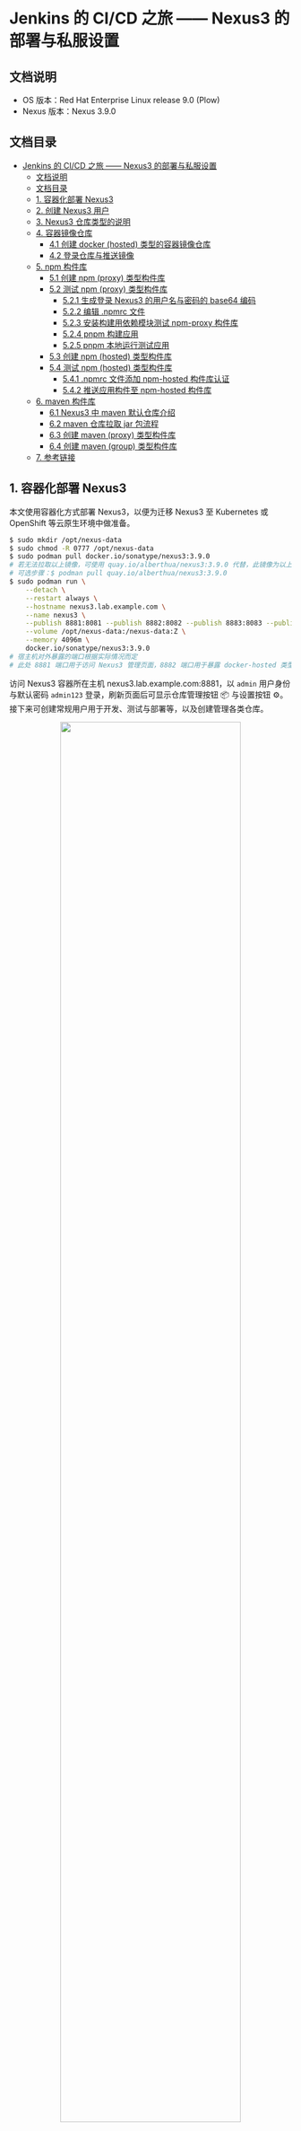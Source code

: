 # Jenkins 的 CI/CD 之旅 —— Nexus3 的部署与私服设置

## 文档说明

- OS 版本：Red Hat Enterprise Linux release 9.0 (Plow)
- Nexus 版本：Nexus 3.9.0

## 文档目录

- [Jenkins 的 CI/CD 之旅 —— Nexus3 的部署与私服设置](#jenkins-的-cicd-之旅--nexus3-的部署与私服设置)
  - [文档说明](#文档说明)
  - [文档目录](#文档目录)
  - [1. 容器化部署 Nexus3](#1-容器化部署-nexus3)
  - [2. 创建 Nexus3 用户](#2-创建-nexus3-用户)
  - [3. Nexus3 仓库类型的说明](#3-nexus3-仓库类型的说明)
  - [4. 容器镜像仓库](#4-容器镜像仓库)
    - [4.1 创建 docker (hosted) 类型的容器镜像仓库](#41-创建-docker-hosted-类型的容器镜像仓库)
    - [4.2 登录仓库与推送镜像](#42-登录仓库与推送镜像)
  - [5. npm 构件库](#5-npm-构件库)
    - [5.1 创建 npm (proxy) 类型构件库](#51-创建-npm-proxy-类型构件库)
    - [5.2 测试 npm (proxy) 类型构件库](#52-测试-npm-proxy-类型构件库)
      - [5.2.1 生成登录 Nexus3 的用户名与密码的 base64 编码](#521-生成登录-nexus3-的用户名与密码的-base64-编码)
      - [5.2.2 编辑 .npmrc 文件](#522-编辑-npmrc-文件)
      - [5.2.3 安装构建用依赖模块测试 npm-proxy 构件库](#523-安装构建用依赖模块测试-npm-proxy-构件库)
      - [5.2.4 pnpm 构建应用](#524-pnpm-构建应用)
      - [5.2.5 pnpm 本地运行测试应用](#525-pnpm-本地运行测试应用)
    - [5.3 创建 npm (hosted) 类型构件库](#53-创建-npm-hosted-类型构件库)
    - [5.4 测试 npm (hosted) 类型构件库](#54-测试-npm-hosted-类型构件库)
      - [5.4.1 .npmrc 文件添加 npm-hosted 构件库认证](#541-npmrc-文件添加-npm-hosted-构件库认证)
      - [5.4.2 推送应用构件至 npm-hosted 构件库](#542-推送应用构件至-npm-hosted-构件库)
  - [6. maven 构件库](#6-maven-构件库)
    - [6.1 Nexus3 中 maven 默认仓库介绍](#61-nexus3-中-maven-默认仓库介绍)
    - [6.2 maven 仓库拉取 jar 包流程](#62-maven-仓库拉取-jar-包流程)
    - [6.3 创建 maven (proxy) 类型构件库](#63-创建-maven-proxy-类型构件库)
    - [6.4 创建 maven (group) 类型构件库](#64-创建-maven-group-类型构件库)
  - [7. 参考链接](#7-参考链接)

## 1. 容器化部署 Nexus3

本文使用容器化方式部署 Nexus3，以便为迁移 Nexus3 至 Kubernetes 或 OpenShift 等云原生环境中做准备。

```bash
$ sudo mkdir /opt/nexus-data
$ sudo chmod -R 0777 /opt/nexus-data
$ sudo podman pull docker.io/sonatype/nexus3:3.9.0
# 若无法拉取以上镜像，可使用 quay.io/alberthua/nexus3:3.9.0 代替，此镜像为以上镜像的同步，两者完全相同。
# 可选步骤：$ podman pull quay.io/alberthua/nexus3:3.9.0
$ sudo podman run \
    --detach \
    --restart always \
    --hostname nexus3.lab.example.com \
    --name nexus3 \
    --publish 8881:8081 --publish 8882:8082 --publish 8883:8083 --publish 8884:8084 --publish 8885:8085 \
    --volume /opt/nexus-data:/nexus-data:Z \
    --memory 4096m \
    docker.io/sonatype/nexus3:3.9.0
# 宿主机对外暴露的端口根据实际情况而定
# 此处 8881 端口用于访问 Nexus3 管理页面，8882 端口用于暴露 docker-hosted 类型的容器镜像仓库，8883 端口待定。
```

访问 Nexus3 容器所在主机 nexus3.lab.example.com:8881，以 `admin` 用户身份与默认密码 `admin123` 登录，刷新页面后可显示仓库管理按钮 📦 与设置按钮 ⚙。接下来可创建常规用户用于开发、测试与部署等，以及创建管理各类仓库。

<center><img src="images/nexus3-admin-login-1.png" style="width:80%"></center>

<center><img src="images/nexus3-admin-login-2.png" style="width:80%"></center>

## 2. 创建 Nexus3 用户

Nexus3 运行后即可创建用户以区别 admin 用户，用于日常开发、测试等使用，以下创建名为 devuser0 用户为例，并赋予管理员权限：

<center><img src="images/nexus3-add-user-1.png" style="width:80%"></center>

<center><img src="images/nexus3-add-user-2.png" style="width:80%"></center>

<center><img src="images/nexus3-add-user-3.png" style="width:80%"></center>

## 3. Nexus3 仓库类型的说明

Nexus3 仓库（repository）类型分为三种类型：

- 代理仓库（proxy）：用来代理公共的远程仓库，在本地持久化存储远程仓库下载的构件，当再次请求该构件时将从 Nexus 私服下载。
- 宿主仓库（hosted）：通常宿主仓库在保存构件时分为以下 3 个常用类型

  | 宿主仓库类型 | 说明 |
  | ----- | ----- |
  | 3rd party | 保存第三方依赖的仓库。通常由内部人员下载之后再发布到 Nexus 。 |
  | releases | 保存内部发布的正式稳定版本。 |
  | snapshots | 保存内部发布的快照，为不稳定版本。 |

- 仓库组（group）：管理多个仓库，客户端直接请求仓库组即可请求到组中的多个仓库。宿主仓库主要用于发布公司内部项目构建、第三方项目构件（如购买的商业构件），以及其他无法从公用仓库获取的构件。

## 4. 容器镜像仓库

### 4.1 创建 docker (hosted) 类型的容器镜像仓库

docker (hosted) 类型的容器镜像仓库用于存储第三方下载后推送的镜像，以及自定义构建的镜像。此处创建仓库后，推送 docker.io/library/registry:2 镜像，验证此仓库是否可正常提供服务。如下所示：

<center><img src="images/container-repo-hosted-1.png" style="width:80%"></center>

<center><img src="images/container-repo-hosted-2.png" style="width:80%"></center>

<center><img src="images/container-repo-hosted-3.png" style="width:80%"></center>

<center><img src="images/container-repo-hosted-4.png" style="width:80%"></center>

<center><img src="images/container-repo-hosted-5.png" style="width:80%"></center>

<center><img src="images/container-repo-hosted-6.png" style="width:80%"></center>

### 4.2 登录仓库与推送镜像

podman 登录以上创建的仓库默认使用 SSL 认证，若本地未设置 SSL 证书将认证失败而无法登录。报错如下：

```bash
$ podman login nexus3.lab.example.com:8882
Authenticating with existing credentials for nexus3.lab.example.com:8882
Existing credentials are invalid, please enter valid username and password
Username (devuser0): devuser0
Password:
Error: authenticating creds for "nexus3.lab.example.com:8882": pinging container registry nexus3.lab.example.com:8882: Get "https://nexus3.lab.example.com:8882/v2/": EOF
# 报错提示 SSL 认证证书问题
```

根据 Nexus3 容器启动的端口映射可知，访问容器所在的宿主机端口 8882 即可访问容器镜像服务。

```bash
$ podman login --tls-verify=false nexus3.lab.example.com:8882
Username: devuser0  #以上 Nexus3 中创建的常规用户
Password:    #该用户的密码
Login Succeeded!
# 成功登录仓库
```

Nexus3 中的容器镜像存储在扁平化的空间中，镜像不从属于用户或组织，而是直接进行管理。因此，在为容器镜像设置标签时，可遵循以下方式，此处以 `docker.io/library/registry:2` 为例：

```bash
$ podman tag docker.io/library/registry:2 nexus3.lab.example.com:8882/registry:2
$ podman push --tls-verify=false nexus3.lab.example.com:8882/registry:2
Getting image source signatures
Copying blob 3dc78a2f4e56 skipped: already exists
Copying blob 1a0007403c9e skipped: already exists
Copying blob 11d475ff1a07 skipped: already exists
Copying blob 8d881b642817 skipped: already exists
Copying blob 0fcc9ad4e206 skipped: already exists
Copying config 26b2eb0361 done
Writing manifest to image destination
```

容器镜像推送完成后，Nexus3 中将显示此镜像：

<center><img src="images/nexus3-docker-hosted-repo.png" style="width:80%"></center>

## 5. npm 构件库

### 5.1 创建 npm (proxy) 类型构件库

- 应用目录的 `.npmrc` 文件或 `$HOME/.npmrc` 文件中定义了此类仓库的地址的话，那么使用 `pnpm install` 或 `npm install` 安装应用依赖的模块时，将从此类仓库中下载安装，但仓库内不存在对应模块的话，仓库将从定义的上游仓库中（本例使用淘宝的 npm 仓库）拉取下载模块至仓库中，再提供给应用。因此，若其他应用使用相同的的模块，此类仓库可直接提供而无需再从上游仓库中下载。

<center><img src="images/npm-proxy-demo-1.jpg" style="width:80%"></center>

<center><img src="images/npm-proxy-demo-2.jpg" style="width:80%"></center>

<center><img src="images/npm-proxy-demo-3.jpg" style="width:80%"></center>

<center><img src="images/npm-proxy-demo-4.jpg" style="width:80%"></center>

<center><img src="images/npm-proxy-demo-5.jpg" style="width:80%"></center>

<center><img src="images/npm-proxy-demo-6.jpg" style="width:80%"></center>

- npm（proxy）类型构件库拉取 npm 包流程：

```mermaid
graph LR
  A[npm 或 pnpm]-->B{npm（proxy）
  类型构件库};
  B-->|存在构件| C[直接下载使用];
  B-->|不存在构件| D[外部仓库中下载（如 taobao 仓库）];
  D-->E[缓存至 npm（proxy）
  类型构件库中];
```

### 5.2 测试 npm (proxy) 类型构件库

以上类型的构件库创建完成后，对其进行测试。本例中使用 Node.js 项目 [etherpad-lite](https://github.com/ether/etherpad-lite) 完成模块的安装与应用构建发布，并将应用的构件推送至 `npm (hosted)` 类型的仓库中。

#### 5.2.1 生成登录 Nexus3 的用户名与密码的 base64 编码

此处使用以上步骤中创建的 devuser0 用户以及密码

```bash
### 方法1
[devops@serverb etherpad-lite]$ echo -n "devuser0:1qazZSE$" | base64
ZGV2dXNlcjA6MXFhelpTRSQ=

### 方法2
[devops@serverb etherpad-lite]$ echo -n "devuser0:1qazZSE$" | openssl base64
ZGV2dXNlcjA6MXFhelpTRSQ=
```

#### 5.2.2 编辑 .npmrc 文件

编辑 `$HOME/.npmrc` 文件，定义 npm (proxy) 类型仓库的地址与认证用户的 base64 编码。此类仓库地址可通过以下方法获取：

<center><img src="images/nexus3-copy-address-1.png" style="width:80%"></center>

<center><img src="images/nexus3-copy-address-2.png" style="width:80%"></center>

```bash
[devops@serverb etherpad-lite]$ vim ~/.npmrc
registry=http://nexus3.lab.example.com:8881/repository/npm-proxy/  #指定 npm-proxy 构件库
always-auth=true  #总是启用登录认证
//nexus3.lab.example.com:8881/repository/npm-proxy/:_auth="ZGV2dXNlcjA6MXFhelpTRSQ="  #登录 npm-proxy 构件库认证
```

#### 5.2.3 安装构建用依赖模块测试 npm-proxy 构件库

使用 pnpm 连接此构件库，并安装模块至当前项目的 `node_modules/` 目录中。关于 pnpm 的安装可参考 [Node.js 之 npm 常用方法]()。

```bash
[devops@serverb etherpad-lite]$ pnpm install
Scope: all 6 workspace projects
 WARN  Ignoring broken lockfile at /home/devops/etherpad-lite: Lockfile /home/devops/etherpad-lite/pnpm-lock.yaml not compatible with current pnpm
 WARN  3 deprecated subdependencies found: lodash.get@4.4.2, node-domexception@1.0.0, superagent@8.1.2
Packages: +965
+++++++++++++++++++++++++++++++++++++++++++++++++++++++++++++++++++++++++++++++++++++++++++++++++++++++++++++++++++++++++++++++++++++++++++++++++++
Progress: resolved 1071, reused 959, downloaded 11, added 965, done
node_modules/.pnpm/@scarf+scarf@1.4.0/node_modules/@scarf/scarf: Running postinstall script, done in 3s
node_modules/.pnpm/@swc+core@1.11.24/node_modules/@swc/core: Running postinstall script, done in 223ms
node_modules/.pnpm/esbuild@0.25.4/node_modules/esbuild: Running postinstall script, done in 227ms
node_modules/.pnpm/esbuild@0.21.5/node_modules/esbuild: Running postinstall script, done in 236ms
node_modules/.pnpm/unrs-resolver@1.7.2/node_modules/unrs-resolver: Running postinstall script, done in 68ms

dependencies:
+ ep_etherpad-lite 2.3.0 <- src

devDependencies:
+ admin 2.3.0 <- admin
+ docs <- doc
+ ui 0.0.0 <- ui

 WARN  Issues with peer dependencies found
doc
└─┬ vitepress 1.6.3
  └─┬ @docsearch/js 3.8.2
    └─┬ @docsearch/react 3.8.2
      ├── ✕ missing peer search-insights@">= 1 < 3"
      ├─┬ @algolia/autocomplete-core 1.17.7
      │ └─┬ @algolia/autocomplete-plugin-algolia-insights 1.17.7
      │   ├── ✕ missing peer search-insights@">= 1 < 3"
      │   └─┬ @algolia/autocomplete-shared 1.17.7
      │     └── ✕ missing peer @algolia/client-search@">= 4.9.1 < 6"
      └─┬ @algolia/autocomplete-preset-algolia 1.17.7
        └── ✕ missing peer @algolia/client-search@">= 4.9.1 < 6"
Peer dependencies that should be installed:
  @algolia/client-search@">=4.9.1 <6.0.0-0"  search-insights@">=1.0.0 <3.0.0-0"

src
└─┬ eslint-config-etherpad 4.0.4
  ├─┬ @typescript-eslint/eslint-plugin 7.18.0
  │ ├── ✕ unmet peer eslint@^8.56.0: found 9.27.0
  │ └─┬ @typescript-eslint/type-utils 7.18.0
  │   ├── ✕ unmet peer eslint@^8.56.0: found 9.27.0
  │   └─┬ @typescript-eslint/utils 7.18.0
  │     └── ✕ unmet peer eslint@^8.56.0: found 9.27.0
  └─┬ @typescript-eslint/parser 7.18.0
    └── ✕ unmet peer eslint@^8.56.0: found 9.27.0

Done in 1m 21.9s
```

验证 npm-proxy 构件库中是否同步依赖的模块：

<center><img src="images/npm-proxy-repo.png" style="width:80%"></center>

#### 5.2.4 pnpm 构建应用

```bash
[devops@serverb etherpad-lite]$ pnpm run build:etherpad  #根据 package.json 中的脚本定义构建

> etherpad@2.3.0 build:etherpad /home/devops/etherpad-lite
> pnpm --filter admin run build-copy && pnpm --filter ui run build-copy


> admin@2.3.0 build-copy /home/devops/etherpad-lite/admin
> tsc && vite build --outDir ../src/templates/admin --emptyOutDir

vite v6.3.5 building for production...
✓ 1742 modules transformed.
../src/templates/admin/index.html                   0.49 kB │ gzip:   0.31 kB
../src/templates/admin/assets/index-BSQTLHmC.css   10.89 kB │ gzip:   3.19 kB
../src/templates/admin/assets/index-CmBU3i6n.js   479.31 kB │ gzip: 154.07 kB
[vite-plugin-static-copy] Copied 1 items.
✓ built in 7.58s

> ui@0.0.0 build-copy /home/devops/etherpad-lite/ui
> tsc && vite build --outDir ../src/static/oidc --emptyOutDir

vite v6.3.5 building for production...
✓ 6 modules transformed.
../src/static/oidc/consent.html               1.01 kB │ gzip: 0.49 kB
../src/static/oidc/login.html                 2.60 kB │ gzip: 1.03 kB
../src/static/oidc/assets/style-CLgJS82q.css  1.58 kB │ gzip: 0.75 kB
../src/static/oidc/assets/main-BcSxKxdW.js    0.15 kB │ gzip: 0.15 kB
../src/static/oidc/assets/style-CNP0ENT6.js   0.71 kB │ gzip: 0.40 kB
../src/static/oidc/assets/nested-DhUhjXU9.js  1.06 kB │ gzip: 0.53 kB
✓ built in 164ms
```

#### 5.2.5 pnpm 本地运行测试应用

```bash
[devops@serverb etherpad-lite]$ pnpm run prod  #应用监听 9001 端口

> etherpad@2.3.0 prod /home/devops/etherpad-lite
> pnpm --filter ep_etherpad-lite run prod


> ep_etherpad-lite@2.3.0 prod /home/devops/etherpad-lite/src
> cross-env NODE_ENV=production node --require tsx/cjs node/server.ts

[2025-05-20T04:09:56.484] [INFO] settings - All relative paths will be interpreted relative to the identified Etherpad base dir: /home/devops/etherpad-lite
[2025-05-20T04:09:56.487] [WARN] settings - No settings file found in /home/devops/etherpad-lite/settings.json. Continuing using defaults!
[2025-05-20T04:09:56.487] [INFO] settings - No credentials file found in /home/devops/etherpad-lite/credentials.json. Ignoring.
[2025-05-20T04:09:56.488] [WARN] settings - loglevel: INFO
[2025-05-20T04:09:56.488] [WARN] settings - logLayoutType: colored
[2025-05-20T04:09:56.489] [WARN] settings - No "skinName" parameter found. Please check out settings.json.template and update your settings.json. Falling back to the default "colibris".
[2025-05-20T04:09:56.492] [INFO] settings - Using skin "colibris" in dir: /home/devops/etherpad-lite/src/static/skins/colibris
[2025-05-20T04:09:56.492] [WARN] settings - File location: /home/devops/etherpad-lite/var/rusty.db
[2025-05-20T04:09:56.493] [INFO] settings - Random string used for versioning assets: d674b503
[2025-05-20T04:09:57.660] [INFO] server - Starting Etherpad...
[2025-05-20T04:09:57.714] [INFO] plugins - check installed plugins for migration
[2025-05-20T04:09:57.717] [INFO] plugins - start migration of plugins in node_modules
[2025-05-20T04:09:57.726] [INFO] plugins - pnpm --version: 8.15.9
[2025-05-20T04:09:58.470] [INFO] plugins - Loading plugin ep_etherpad-lite...
[2025-05-20T04:09:58.471] [INFO] plugins - Loaded 1 plugins
[2025-05-20T04:10:00.538] [INFO] server - Installed plugins:
[2025-05-20T04:10:00.540] [INFO] settings - Report bugs at https://github.com/ether/etherpad-lite/issues
[2025-05-20T04:10:00.543] [INFO] settings - Your Etherpad version is 2.3.0 (3a9e126)
[2025-05-20T04:10:03.813] [INFO] http - HTTP server listening for connections
[2025-05-20T04:10:03.813] [INFO] settings - You can access your Etherpad instance at http://0.0.0.0:9001/
[2025-05-20T04:10:03.814] [WARN] settings - Admin username and password not set in settings.json. To access admin please uncomment and edit "users" in settings.json
[2025-05-20T04:10:03.814] [INFO] server - Etherpad is running
...
```

### 5.3 创建 npm (hosted) 类型构件库

此类构件库与 npm (proxy) 类型构件库创建方法类似，先创建 Blob 再创建 npm (hosted)。

<center><img src="images/npm-hosted-demo.png" style="width:80%"></center>

### 5.4 测试 npm (hosted) 类型构件库

#### 5.4.1 .npmrc 文件添加 npm-hosted 构件库认证

```bashrc
[devops@serverb etherpad-lite]$ vim ~/.npmrc
...
//nexus3.lab.example.com:8881/repository/npm-hosted/:_auth="ZGV2dXNlcjA6MXFhelpTRSQ="
#登录 npm-hosted 构件库认证（用于推送构建的应用）
```

#### 5.4.2 推送应用构件至 npm-hosted 构件库

```bash
[devops@serverb etherpad-lite]$ npm publish --registry=http://nexus3.lab.example.com:8881/repository/npm-hosted/
npm warn package-json etherpad@2.3.0 No bin file found at bin/etherpad-healthcheck
npm warn package-json etherpad@2.3.0 No bin file found at bin/etherpad-healthcheck
npm warn package-json etherpad@2.3.0 No bin file found at bin/etherpad-healthcheck
npm warn publish npm auto-corrected some errors in your package.json when publishing.  Please run "npm pkg fix" to address these errors.
npm warn publish errors corrected:
npm warn publish "repository.url" was normalized to "git+https://github.com/ether/etherpad-lite.git"
npm warn package-json etherpad@2.3.0 No bin file found at bin/etherpad-healthcheck
npm notice
npm notice 📦  etherpad@2.3.0
npm notice Tarball Contents
npm notice 515B .dockerignore
npm notice 292B .editorconfig
npm notice 703B .env.default
npm notice 765B .env.dev.default
npm notice 19B .gitattributes
npm notice 480B .github/dependabot.yml
npm notice 61B .github/FUNDING.yml
npm notice 1.2kB .github/ISSUE_TEMPLATE/bug_report.md
npm notice 845B .github/ISSUE_TEMPLATE/feature_request.md
npm notice 740B .github/ISSUE_TEMPLATE/plugin-request-template.md
...
npm notice Tarball Details
npm notice name: etherpad
npm notice version: 2.3.0
npm notice filename: etherpad-2.3.0.tgz
npm notice package size: 4.8 MB
npm notice unpacked size: 9.0 MB
npm notice shasum: 676d9f5417e6dbb3d2441d3f21a4309ae48b31e4
npm notice integrity: sha512-jmT7WUePc9nxR[...]kMmiw7t+3kZFQ==
npm notice total files: 782
npm notice
npm notice Publishing to http://nexus3.lab.example.com:8881/repository/npm-hosted/ with tag latest and default access
+ etherpad@2.3.0
```

验证 npm-hosted 构件库：

<center><img src="images/npm-hosted-repo.png" style="width:80%"></center>

## 6. maven 构件库

### 6.1 Nexus3 中 maven 默认仓库介绍

- `maven-central`：maven 中央库，默认从 https://repo1.maven.org/maven2/ 拉取 jar。
- `maven-releases`：私库发行版 jar
- `maven-snapshots`：私库快照（调试版本）jar
- `maven-public`：仓库分组，把上面三个仓库组合在一起对外提供服务，在本地 maven 基础配置 settings.xml 中使用。

> 注意：以上仓库的名字可以随便取，关键是它对应哪种仓库类型。

除了 `3. Nexus3 仓库类型的说明` 中介绍的仓库类型外，maven 特定的仓库类型如下：

- group（仓库组类型）：又叫组仓库，即用于方便开发人员自己设定的仓库。
- hosted（宿主类型）：内部项目的发布仓库，即内部开发人员发布上去存放的仓库。
- proxy（代理类型）：从远程中央仓库中寻找数据的仓库。
- virtual（虚拟类型）：虚拟仓库

Policy（策略）：表示此仓库为发布（Release）版本仓库还是快照（Snapshot）版本仓库

### 6.2 maven 仓库拉取 jar 包流程

```mermaid
graph LR
  A[maven] --> B[maven（proxy）
  类型构件库]
  B --> |存在构件| C[直接下载使用]
  B --> |不存在构件| D[外部仓库中下载（如中央仓库或 aliyun 仓库）]
  D --> E[缓存至 maven（proxy）
  类型构件库中]
```

### 6.3 创建 maven (proxy) 类型构件库

<center><img src="images/nexus3-create-maven-proxy-1.png" style="width:80%"></center>

<center><img src="images/nexus3-create-maven-proxy-2.png" style="width:80%"></center>

<center><img src="images/nexus3-create-maven-proxy-3.png" style="width:80%"></center>

<center><img src="images/nexus3-create-maven-proxy-4.png" style="width:80%"></center>

<center><img src="images/nexus3-create-maven-proxy-5.png" style="width:80%"></center>

<center><img src="images/nexus3-create-maven-proxy-6.png" style="width:80%"></center>

<center><img src="images/nexus3-create-maven-proxy-7.png" style="width:80%"></center>

### 6.4 创建 maven (group) 类型构件库

maven (group) 类型构件库可将多个构件库组织在一起一并管理，因此使用此类仓库管理上更加方便。其创建方法与前者类似，以下给出关键步骤：

<center><img src="images/nexus3-create-maven-group-1.png" style="width:80%"></center>

<center><img src="images/nexus3-create-maven-group-2.png" style="width:80%"></center>

## 7. 参考链接

- ❤ [Sonatype Nexus Repository | Documentation](https://help.sonatype.com/en/sonatype-nexus-repository.html)
- [sonatype/nexus | DockerHub](https://hub.docker.com/r/sonatype/nexus)
- 🔥 [nexus3 代理仓库的使用](https://www.cnblogs.com/hukey/p/18532480#%E9%85%8D%E7%BD%AEdocker%E6%9C%AC%E5%9C%B0%E4%BB%93%E5%BA%93)
- [nexus 配置管理 docker 镜像](https://blog.csdn.net/LG_15011399296/article/details/127687599)
- [「docker 仓库」搭建 Nexus 私服](https://zhuanlan.zhihu.com/p/716123466)
- [使用 Docker 安装 nexus3，搭建 maven 私服](https://www.cnblogs.com/lipg/p/13878133.html)
- ❤ [Linux 下搭建 maven(maven3.6+nexus3.2) 私服](https://blog.csdn.net/GeoffA/article/details/103736545?spm=1001.2101.3001.6650.3&utm_medium=distribute.pc_relevant.none-task-blog-2~default~CTRLIST~Rate-3-103736545-blog-111517384.pc_relevant_aa2&depth_1-utm_source=distribute.pc_relevant.none-task-blog-2~default~CTRLIST~Rate-3-103736545-blog-111517384.pc_relevant_aa2&utm_relevant_index=3)
- ❤ [Nexus3 作为 maven 私有仓库和制品库](https://www.cnblogs.com/h-z-y/p/14499157.html)
